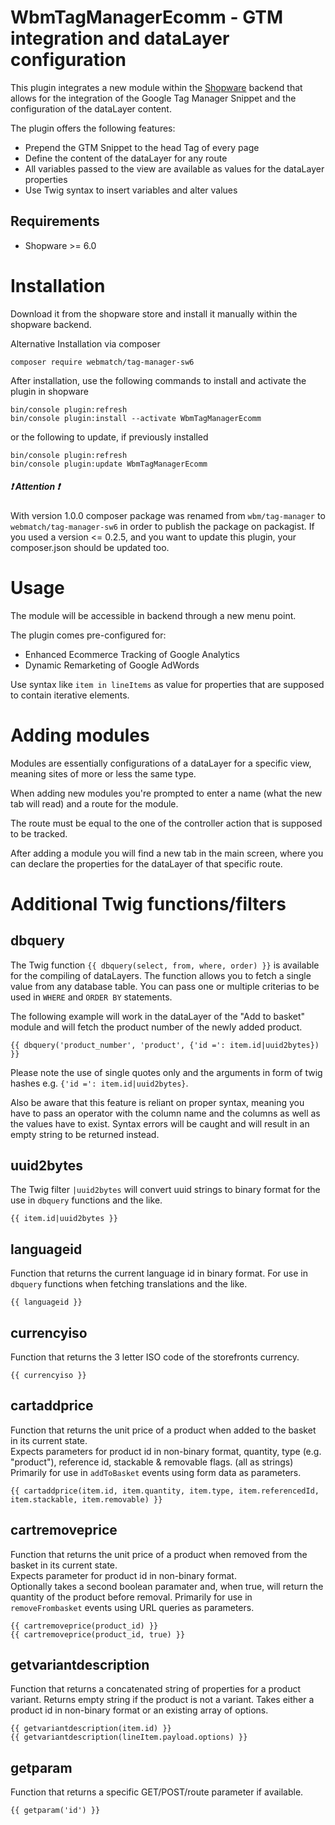 WbmTagManagerEcomm - GTM integration and dataLayer configuration
=====

This plugin integrates a new module within the [Shopware](https://www.shopware.de) backend that allows for the integration 
of the Google Tag Manager Snippet and the configuration of the dataLayer content.

The plugin offers the following features:

* Prepend the GTM Snippet to the head Tag of every page
* Define the content of the dataLayer for any route
* All variables passed to the view are available as values for the dataLayer properties
* Use Twig syntax to insert variables and alter values

Requirements
-----
* Shopware >= 6.0

Installation
====
Download it from the shopware store and install it manually within the shopware backend.

Alternative Installation via composer
```
composer require webmatch/tag-manager-sw6
```

After installation, use the following commands to install and activate the plugin in shopware
```
bin/console plugin:refresh
bin/console plugin:install --activate WbmTagManagerEcomm
```

or the following to update, if previously installed
```
bin/console plugin:refresh
bin/console plugin:update WbmTagManagerEcomm 
```

##### :exclamation: Attention :exclamation:
With version 1.0.0 composer package was renamed from `wbm/tag-manager` to `webmatch/tag-manager-sw6` in order to publish the
package on packagist. If you used a version <= 0.2.5, and you want to update this plugin, your composer.json should be updated too.

Usage
=====
The module will be accessible in backend through a new menu point.

The plugin comes pre-configured for:
* Enhanced Ecommerce Tracking of Google Analytics
* Dynamic Remarketing of Google AdWords

Use syntax like `item in lineItems` as value for properties that are supposed to contain iterative elements.

Adding modules
=====
Modules are essentially configurations of a dataLayer for a specific view, meaning sites of more or less the same type.

When adding new modules you're prompted to enter a name (what the new tab will read) and a route for the module.

The route must be equal to the one of the controller action that is supposed to be tracked.

After adding a module you will find a new tab in the main screen, where you can declare the properties for the
dataLayer of that specific route.

Additional Twig functions/filters
=====

dbquery
-----

The Twig function `{{ dbquery(select, from, where, order) }}` is available for the compiling of dataLayers. The function allows you to fetch a single value
from any database table. You can pass one or multiple criterias to be used in `WHERE` and `ORDER BY` statements.

The following example will work in the dataLayer of the "Add to basket" module and will fetch the product number of the newly added product.

```
{{ dbquery('product_number', 'product', {'id =': item.id|uuid2bytes}) }}
```

Please note the use of single quotes only and the arguments in form of twig hashes e.g. `{'id =': item.id|uuid2bytes}`.

Also be aware that this feature is reliant on proper syntax, meaning you have to pass an operator with the column name and the 
columns as well as the values have to exist. Syntax errors will be caught and will result in an empty string to be returned instead.

uuid2bytes
-----

The Twig filter `|uuid2bytes` will convert uuid strings to binary format for the use in `dbquery` functions and the like.

```
{{ item.id|uuid2bytes }}
```

languageid
-----

Function that returns the current language id in binary format. For use in `dbquery` functions when fetching translations and the like.

```
{{ languageid }}
```

currencyiso
-----

Function that returns the 3 letter ISO code of the storefronts currency.

```
{{ currencyiso }}
```

cartaddprice
-----

Function that returns the unit price of a product when added to the basket in its current state.  
Expects parameters for product id in non-binary format, quantity, type (e.g. "product"), reference id, stackable & removable flags. (all as strings)  
Primarily for use in `addToBasket` events using form data as parameters.

```
{{ cartaddprice(item.id, item.quantity, item.type, item.referencedId, item.stackable, item.removable) }}
```

cartremoveprice
-----

Function that returns the unit price of a product when removed from the basket in its current state.  
Expects parameter for product id in non-binary format.  
Optionally takes a second boolean paramater and, when true, will return the quantity of the product before removal.
Primarily for use in `removeFrombasket` events using URL queries as parameters.

```
{{ cartremoveprice(product_id) }}
{{ cartremoveprice(product_id, true) }}
```

getvariantdescription
-----

Function that returns a concatenated string of properties for a product variant. Returns empty string if the product is not a variant.
Takes either a product id in non-binary format or an existing array of options.

```
{{ getvariantdescription(item.id) }}
{{ getvariantdescription(lineItem.payload.options) }}
```

getparam
-----

Function that returns a specific GET/POST/route parameter if available.

```
{{ getparam('id') }}
```
